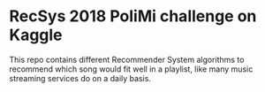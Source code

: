 # RecSys 2018 PoliMi challenge on Kaggle

This repo contains different Recommender System algorithms to recommend which song would fit well in a playlist, like many music streaming services do on a daily basis. 

